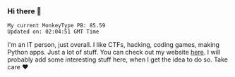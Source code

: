 ### Hi there 👋
<!-- PB START -->
```
My current MonkeyType PB: 85.59
Updated on: 02:04:51 GMT Time
```
<!-- PB END -->
I'm an IT person, just overall. I like CTFs, hacking, coding games, making Python apps. Just a lot of stuff.
You can check out my website [here](https://skill3472.github.io/).
I will probably add some interesting stuff here, when I get the idea to do so. Take care ❤️
